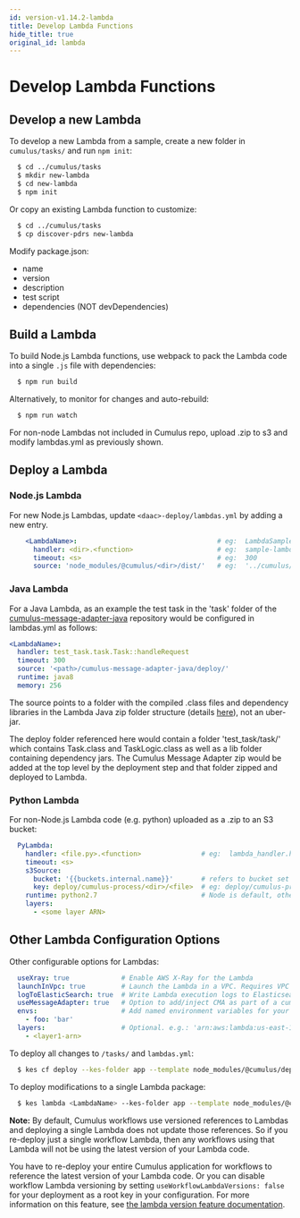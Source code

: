 ```yaml
---
id: version-v1.14.2-lambda
title: Develop Lambda Functions
hide_title: true
original_id: lambda
---
```


# Develop Lambda Functions

## Develop a new Lambda

To develop a new Lambda from a sample, create a new folder in `cumulus/tasks/` and run `npm init`:

```bash
  $ cd ../cumulus/tasks
  $ mkdir new-lambda
  $ cd new-lambda
  $ npm init
```

Or copy an existing Lambda function to customize:

```bash
  $ cd ../cumulus/tasks
  $ cp discover-pdrs new-lambda
```

Modify package.json:

* name
* version
* description
* test script
* dependencies (NOT devDependencies)

## Build a Lambda

To build Node.js Lambda functions, use webpack to pack the Lambda code into a single `.js` file with dependencies:

```bash
  $ npm run build
```

Alternatively, to monitor for changes and auto-rebuild:

```bash
  $ npm run watch
```

For non-node Lambdas not included in Cumulus repo, upload .zip to s3 and modify lambdas.yml as previously shown.

## Deploy a Lambda

### Node.js Lambda

For new Node.js Lambdas, update `<daac>-deploy/lambdas.yml` by adding a new entry.

```yaml
    <LambdaName>:                                   # eg:  LambdaSample (does not need to conform to dirname)
      handler: <dir>.<function>                     # eg:  sample-lambda.handler (assuming file has module.exports.handler = <someFunc>)
      timeout: <s>                                  # eg:  300
      source: 'node_modules/@cumulus/<dir>/dist/'   # eg:  '../cumulus/cumulus/tasks/sample-lambda/dist/index.js'
```

### Java Lambda

For a Java Lambda, as an example the test task in the 'task' folder of the [cumulus-message-adapter-java](https://github.com/nasa/cumulus-message-adapter-java) repository would be configured in lambdas.yml as follows:

```yaml
<LambdaName>:
  handler: test_task.task.Task::handleRequest
  timeout: 300
  source: '<path>/cumulus-message-adapter-java/deploy/'
  runtime: java8
  memory: 256
```

The source points to a folder with the compiled .class files and dependency libraries in the Lambda Java zip folder structure (details [here](https://docs.aws.amazon.com/lambda/latest/dg/create-deployment-pkg-zip-java.html)), not an uber-jar.

The deploy folder referenced here would contain a folder 'test_task/task/' which contains Task.class and TaskLogic.class as well as a lib folder containing dependency jars. The Cumulus Message Adapter zip would be added at the top level by the deployment step and that folder zipped and deployed to Lambda.

### Python Lambda

For non-Node.js Lambda code (e.g. python) uploaded as a .zip to an S3 bucket:

```yaml
  PyLambda:
    handler: <file.py>.<function>               # eg:  lambda_handler.handler for lambda_handler.py with:  def handler(event, context):
    timeout: <s>
    s3Source:
      bucket: '{{buckets.internal.name}}'       # refers to bucket set in config.yml
      key: deploy/cumulus-process/<dir>/<file>  # eg: deploy/cumulus-process/modis/0.3.0b3.zip
    runtime: python2.7                          # Node is default, otherwise specify.
    layers:
      - <some layer ARN>
```

## Other Lambda Configuration Options

Other configurable options for Lambdas:

```yaml
  useXray: true             # Enable AWS X-Ray for the Lambda
  launchInVpc: true         # Launch the Lambda in a VPC. Requires VPC configuration for the deployment.
  logToElasticSearch: true  # Write Lambda execution logs to Elasticsearch.
  useMessageAdapter: true   # Option to add/inject CMA as part of a cumulus workflow.  The CMA layer may be used instead
  envs:                     # Add named environment variables for your Lambda.
    - foo: 'bar'
  layers:                   # Optional. e.g.: 'arn:aws:lambda:us-east-1:{{AWS_ACCOUNT_ID}}:layer:Cumulus_Message_Adapter:3'
    - <layer1-arn>
```

To deploy all changes to `/tasks/` and `lambdas.yml`:

```bash
  $ kes cf deploy --kes-folder app --template node_modules/@cumulus/deployment/app --region <region> --deployment <deployment-name>
```

To deploy modifications to a single Lambda package:

```bash
  $ kes lambda <LambdaName> --kes-folder app --template node_modules/@cumulus/deployment/app --deployment <deployment-name>
```

**Note:** By default, Cumulus workflows use versioned references to Lambdas and deploying a single Lambda does not update those references. So if you re-deploy just a single workflow Lambda, then any workflows using that Lambda will not be using the latest version of your Lambda code.

You have to re-deploy your entire Cumulus application for workflows to reference the latest version of your Lambda code. Or you can disable workflow Lambda versioning by setting `useWorkflowLambdaVersions: false` for your deployment as a root key in your configuration.   For more information on this feature, see [the lambda version feature documentation](features/lambda_versioning.md).


